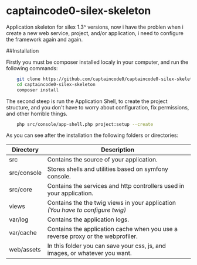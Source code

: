# captaincode0-silex-skeleton

Application skeleton for silex 1.3^ versions, now i have the problen when i create a new web service, project, and/or application, i need to configure the framework again and again.

##Installation

Firstly you must be composer installed localy in your computer, and run the following commands:

```bash
    git clone https://github.com/captaincode0/captaincode0-silex-skeleton.git
    cd captaincode0-silex-skeleton
    composer install
```

The second steep is run the Application Shell, to create the project structure, and you don't have to worry about configuration, fix permissions, and other horrible things.

```bash
    php src/console/app-shell.php project:setup --create
```

As you can see after the installation the following folders or directories:

Directory|Description
---|---
src|Contains the source of your application.
src/console|Stores shells and utilities based on symfony console.
src/core|Contains the services and http controllers used in your application.
views|Contains the the twig views in your application *(You have to configure twig)*
var/log|Contains the application logs.
var/cache|Contains the application cache when you use a reverse proxy or the webprofiler.
web/assets|In this folder you can save your css, js, and images, or whatever you want.

